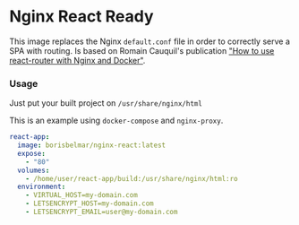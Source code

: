 # Nginx React Ready

This image replaces the Nginx `default.conf` file in order to correctly serve a SPA with routing. Is based on Romain Cauquil's publication ["How to use react-router with Nginx and Docker"](https://romaincauquil.fr/blog/2017/how-to-use-react-router-nginx-docker/).

### Usage

Just put your built project on `/usr/share/nginx/html`

This is an example using `docker-compose` and `nginx-proxy`.

```yaml
react-app:
  image: borisbelmar/nginx-react:latest
  expose:
    - "80"
  volumes:
    - /home/user/react-app/build:/usr/share/nginx/html:ro
  environment:
    - VIRTUAL_HOST=my-domain.com
    - LETSENCRYPT_HOST=my-domain.com
    - LETSENCRYPT_EMAIL=user@my-domain.com
```